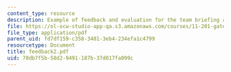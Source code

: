 ```yaml
---
content_type: resource
description: Example of feedback and evaluation for the team briefing assignment.
file: https://ol-ocw-studio-app-qa.s3.amazonaws.com/courses/11-201-gateway-planning-action-fall-2007/70db7f5b58d29491187b37d017fa099c_feedback2.pdf
file_type: application/pdf
parent_uid: fd7df159-c358-3481-3eb4-234efa1c4799
resourcetype: Document
title: feedback2.pdf
uid: 70db7f5b-58d2-9491-187b-37d017fa099c
---
```

